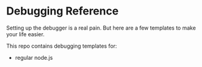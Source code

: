 # Debugging Reference

Setting up the debugger is a real pain. But here are a few templates to make your life easier.

This repo contains debugging templates for:

- regular node.js
